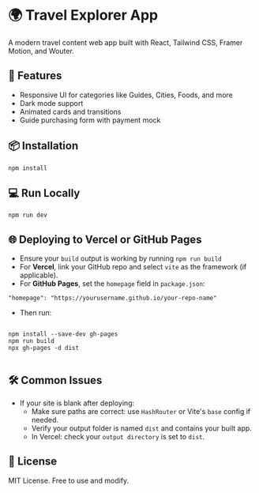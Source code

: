 <!DOCTYPE html>
<html lang="en">
<head>
  <meta charset="UTF-8" />
  <meta name="viewport" content="width=device-width, initial-scale=1.0"/>
  
</head>
<body>
  <h1>🌍 Travel Explorer App</h1>
  <p>A modern travel content web app built with React, Tailwind CSS, Framer Motion, and Wouter.</p>

  <h2>🚀 Features</h2>
  <ul>
    <li>Responsive UI for categories like Guides, Cities, Foods, and more</li>
    <li>Dark mode support</li>
    <li>Animated cards and transitions</li>
    <li>Guide purchasing form with payment mock</li>
  </ul>

  <h2>📦 Installation</h2>
  <pre><code>npm install</code></pre>

  <h2>💻 Run Locally</h2>
  <pre><code>npm run dev</code></pre>

  <h2>🌐 Deploying to Vercel or GitHub Pages</h2>
  <ul>
    <li>Ensure your <code>build</code> output is working by running <code>npm run build</code></li>
    <li>For <strong>Vercel</strong>, link your GitHub repo and select <code>vite</code> as the framework (if applicable).</li>
    <li>For <strong>GitHub Pages</strong>, set the <code>homepage</code> field in <code>package.json</code>:</li>
  </ul>

  <pre><code>"homepage": "https://yourusername.github.io/your-repo-name"</code></pre>

  <ul>
    <li>Then run:</li>
  </ul>

  <pre><code>
npm install --save-dev gh-pages
npm run build
npx gh-pages -d dist
  </code></pre>

  <h2>🛠 Common Issues</h2>
  <ul>
    <li>If your site is blank after deploying:
      <ul>
        <li>Make sure paths are correct: use <code>HashRouter</code> or Vite's <code>base</code> config if needed.</li>
        <li>Verify your output folder is named <code>dist</code> and contains your built app.</li>
        <li>In Vercel: check your <code>output directory</code> is set to <code>dist</code>.</li>
      </ul>
    </li>
  </ul>

  <h2>📄 License</h2>
  <p>MIT License. Free to use and modify.</p>
</body>
</html>
